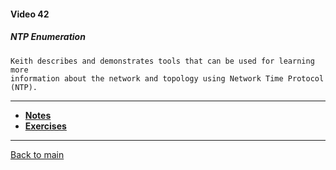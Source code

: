 #### Video 42

##### NTP Enumeration

```
Keith describes and demonstrates tools that can be used for learning more
information about the network and topology using Network Time Protocol (NTP).
```

---

- **[Notes](notes.md)**
- **[Exercises](exercises.md)**

---

[Back to main](https://github.com/rot0xd/CBTNuggets/blob/master/CEHv9/README.md)

